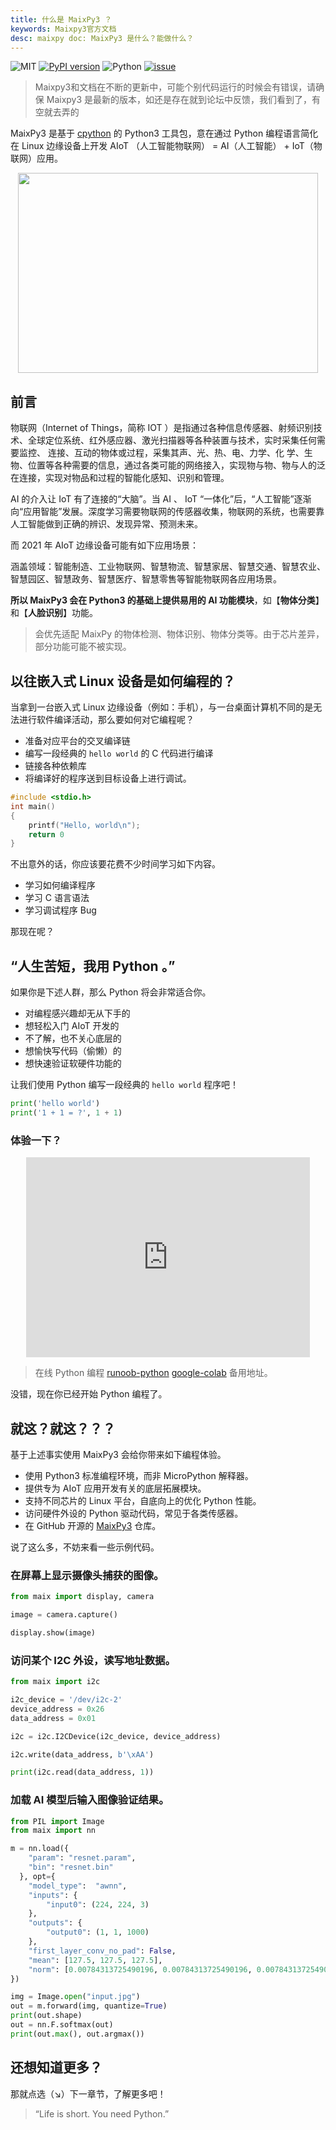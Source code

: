 ```yaml
---
title: 什么是 MaixPy3 ？
keywords: Maixpy3官方文档
desc: maixpy doc: MaixPy3 是什么？能做什么？
---
```


![MIT](https://img.shields.io/badge/license-MIT-blue.svg) [![PyPI version](https://badge.fury.io/py/maixpy3.svg)](https://badge.fury.io/py/maixpy3) ![Python](https://img.shields.io/badge/Python-3.5↗-ff69b4.svg) [![issue](https://img.shields.io/github/issues/sipeed/maixpy3.svg)](https://github.com/sipeed/maixpy3/issues)

> Maixpy3和文档在不断的更新中，可能个别代码运行的时候会有错误，请确保 Maixpy3 是最新的版本，如还是存在就到论坛中反馈，我们看到了，有空就去弄的

MaixPy3 是基于 [cpython](https://github.com/python/cpython) 的 Python3 工具包，意在通过 Python 编程语言简化在 Linux 边缘设备上开发 AIoT （人工智能物联网） = AI（人工智能） + IoT（物联网）应用。


<div align="center" >
    <img src="./assets/images/main.png" style="width:480px; height:320px;" />
</div>

## 前言

物联网（Internet of Things，简称 IOT ）是指通过各种信息传感器、射频识别技术、全球定位系统、红外感应器、激光扫描器等各种装置与技术，实时采集任何需要监控、 连接、互动的物体或过程，采集其声、光、热、电、力学、化 学、生物、位置等各种需要的信息，通过各类可能的网络接入，实现物与物、物与人的泛在连接，实现对物品和过程的智能化感知、识别和管理。

AI 的介入让 IoT 有了连接的“大脑”。当 AI 、 IoT “一体化”后，“人工智能”逐渐向“应用智能”发展。深度学习需要物联网的传感器收集，物联网的系统，也需要靠人工智能做到正确的辨识、发现异常、预测未来。

而 2021 年 AIoT 边缘设备可能有如下应用场景：

涵盖领域：智能制造、工业物联网、智慧物流、智慧家居、智慧交通、智慧农业、智慧园区、智慧政务、智慧医疗、智慧零售等智能物联网各应用场景。

**所以 MaixPy3 会在 Python3 的基础上提供易用的 AI 功能模块**，如【**物体分类**】和【**人脸识别**】功能。

> 会优先适配 MaixPy 的物体检测、物体识别、物体分类等。由于芯片差异，部分功能可能不被实现。

## 以往嵌入式 Linux 设备是如何编程的？

当拿到一台嵌入式 Linux 边缘设备（例如：手机），与一台桌面计算机不同的是无法进行软件编译活动，那么要如何对它编程呢？

- 准备对应平台的交叉编译链
- 编写一段经典的 `hello world` 的 C 代码进行编译
- 链接各种依赖库
- 将编译好的程序送到目标设备上进行调试。

```c
#include <stdio.h>
int main() 
{
    printf("Hello, world\n");
    return 0
}
```

不出意外的话，你应该要花费不少时间学习如下内容。

- 学习如何编译程序
- 学习 C 语言语法
- 学习调试程序 Bug

那现在呢？

## “人生苦短，我用 Python 。”

如果你是下述人群，那么 Python 将会非常适合你。

- 对编程感兴趣却无从下手的
- 想轻松入门 AIoT 开发的
- 不了解，也不关心底层的
- 想愉快写代码（偷懒）的
- 想快速验证软硬件功能的

让我们使用 Python 编写一段经典的 `hello world` 程序吧！

```python
print('hello world')
print('1 + 1 = ?', 1 + 1)
```

### 体验一下？

<div align="center" >
    <iframe src="https://tool.lu/coderunner/embed/awD.html" style="width:90%; height:320px;" frameborder="0" mozallowfullscreen webkitallowfullscreen allowfullscreen></iframe>
</div>

> 在线 Python 编程 [runoob-python](https://www.runoob.com/try/runcode.php?filename=HelloWorld&type=python3) [google-colab](https://colab.research.google.com) 备用地址。

没错，现在你已经开始 Python 编程了。

## 就这？就这？？？

基于上述事实使用 MaixPy3 会给你带来如下编程体验。

- 使用 Python3 标准编程环境，而非 MicroPython 解释器。
- 提供专为 AIoT 应用开发有关的底层拓展模块。
- 支持不同芯片的 Linux 平台，自底向上的优化 Python 性能。
- 访问硬件外设的 Python 驱动代码，常见于各类传感器。
- 在 GitHub 开源的 [MaixPy3](https://github.com/sipeed/MaixPy3) 仓库。

说了这么多，不妨来看一些示例代码。

### 在屏幕上显示摄像头捕获的图像。

```python
from maix import display, camera

image = camera.capture()

display.show(image)
```

### 访问某个 I2C 外设，读写地址数据。

```python
from maix import i2c

i2c_device = '/dev/i2c-2'
device_address = 0x26
data_address = 0x01

i2c = i2c.I2CDevice(i2c_device, device_address)

i2c.write(data_address, b'\xAA')

print(i2c.read(data_address, 1))
```

### 加载 AI 模型后输入图像验证结果。

```python
from PIL import Image
from maix import nn

m = nn.load({
    "param": "resnet.param",
    "bin": "resnet.bin"
  }, opt={
    "model_type":  "awnn",
    "inputs": {
        "input0": (224, 224, 3)
    },
    "outputs": {
        "output0": (1, 1, 1000)
    },
    "first_layer_conv_no_pad": False,
    "mean": [127.5, 127.5, 127.5],
    "norm": [0.00784313725490196, 0.00784313725490196, 0.00784313725490196],
})

img = Image.open("input.jpg")
out = m.forward(img, quantize=True)
print(out.shape)
out = nn.F.softmax(out)
print(out.max(), out.argmax())
```

## 还想知道更多？

那就点选（↘）下一章节，了解更多吧！

> “Life is short. You need Python.”
